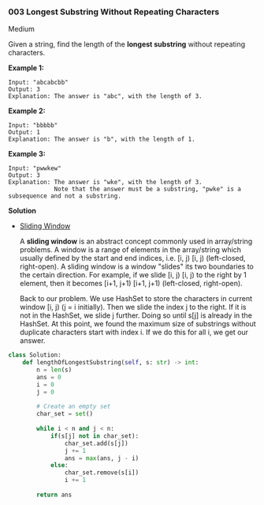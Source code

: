 ### 003 Longest Substring Without Repeating Characters

Medium

Given a string, find the length of the **longest substring** without repeating characters.

**Example 1:**

```
Input: "abcabcbb"
Output: 3 
Explanation: The answer is "abc", with the length of 3. 
```

**Example 2:**

```
Input: "bbbbb"
Output: 1
Explanation: The answer is "b", with the length of 1.
```

**Example 3:**

```
Input: "pwwkew"
Output: 3
Explanation: The answer is "wke", with the length of 3. 
             Note that the answer must be a substring, "pwke" is a subsequence and not a substring.
```



**Solution**

* [Sliding Window](http://www.csie.ntnu.edu.tw/~u91029/MaximumSubarray.html)



  A **sliding window** is an abstract concept commonly used in array/string problems. A window is a range of elements in the array/string which usually defined by the start and end indices, i.e. [i,  j) [i, j)  (left-closed, right-open). A sliding window is a window "slides" its two boundaries to the certain direction. For example, if we slide [i,  j) [i, j)  to the right by 1 element, then it becomes [i+1,  j+1) [i+1, j+1)  (left-closed, right-open).

  Back to our problem. We use HashSet to store the characters in current window [i,  j)  (j = i initially). Then we slide the index j to the right. If it is not in the HashSet, we slide j further. Doing so until s[j] is already in the HashSet. At this point, we found the maximum size of substrings without duplicate characters start with index i. If we do this for all i, we get our answer.



```Python
class Solution:
    def lengthOfLongestSubstring(self, s: str) -> int:
        n = len(s)
        ans = 0
        i = 0
        j = 0
        
        # Create an empty set
        char_set = set()
        
        while i < n and j < n:
            if(s[j] not in char_set):
                char_set.add(s[j])
                j += 1
                ans = max(ans, j - i)
            else:
                char_set.remove(s[i])
                i += 1
                
        return ans
```



